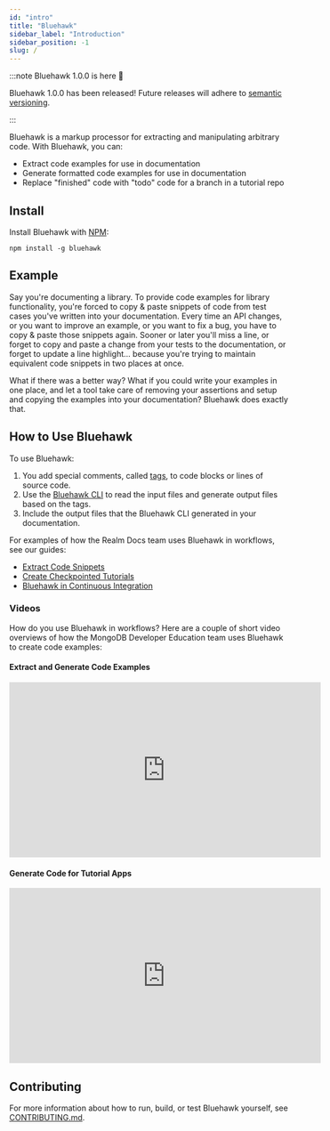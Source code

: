 ```yaml
---
id: "intro"
title: "Bluehawk"
sidebar_label: "Introduction"
sidebar_position: -1
slug: /
---
```


:::note Bluehawk 1.0.0 is here 🎉

Bluehawk 1.0.0 has been released! Future releases will adhere to [semantic versioning](https://semver.org/).

:::

Bluehawk is a markup processor for extracting and manipulating arbitrary code.
With Bluehawk, you can:

- Extract code examples for use in documentation
- Generate formatted code examples for use in documentation
- Replace "finished" code with "todo" code for a branch in a tutorial repo

## Install

Install Bluehawk with [NPM](https://www.npmjs.com/):

```
npm install -g bluehawk
```

## Example

Say you're documenting a library. To provide code examples for library functionality,
you're forced to copy & paste snippets of code from test cases you've written into
your documentation. Every time an API changes, or you want to improve an example, or
you want to fix a bug, you have to copy & paste those snippets again. Sooner or later
you'll miss a line, or forget to copy and paste a change from your tests to the
documentation, or forget to update a line highlight... because you're trying to
maintain equivalent code snippets in two places at once.

What if there was a better way? What if you could write your examples in one place,
and let a tool take care of removing your assertions and setup and copying the
examples into your documentation? Bluehawk does exactly that.

## How to Use Bluehawk

To use Bluehawk:

1. You add special comments, called [tags](reference/tags), to code blocks or lines of source code.
2. Use the [Bluehawk CLI](reference/cli) to read the input files and generate output files based on the tags.
3. Include the output files that the Bluehawk CLI generated in your documentation.

For examples of how the Realm Docs team uses Bluehawk in workflows, see our guides:

- [Extract Code Snippets](code-snippets/)
- [Create Checkpointed Tutorials](tutorials)
- [Bluehawk in Continuous Integration](continuous-integration)

### Videos

How do you use Bluehawk in workflows? Here are a couple of short video
overviews of how the MongoDB Developer Education team uses Bluehawk to create
code examples:

#### Extract and Generate Code Examples

<iframe width="560" height="315" src="https://www.youtube.com/embed/4G2n3Ps7qUY" title="YouTube video player" frameborder="0" allow="accelerometer; autoplay; clipboard-write; encrypted-media; gyroscope; picture-in-picture" allowfullscreen></iframe>

#### Generate Code for Tutorial Apps

<iframe width="560" height="315" src="https://www.youtube.com/embed/DyF4tOxS0zU" title="YouTube video player" frameborder="0" allow="accelerometer; autoplay; clipboard-write; encrypted-media; gyroscope; picture-in-picture" allowfullscreen></iframe>

## Contributing

For more information about how to run, build, or test Bluehawk yourself, see [CONTRIBUTING.md](https://github.com/mongodb-university/Bluehawk/blob/main/CONTRIBUTING.md).
